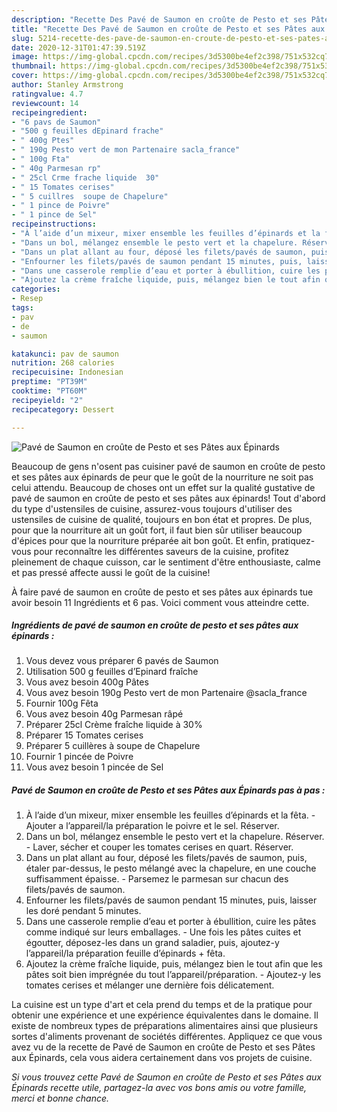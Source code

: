 ```yaml
---
description: "Recette Des Pavé de Saumon en croûte de Pesto et ses Pâtes aux Épinards"
title: "Recette Des Pavé de Saumon en croûte de Pesto et ses Pâtes aux Épinards"
slug: 5214-recette-des-pave-de-saumon-en-croute-de-pesto-et-ses-pates-aux-epinards
date: 2020-12-31T01:47:39.519Z
image: https://img-global.cpcdn.com/recipes/3d5300be4ef2c398/751x532cq70/pave-de-saumon-en-croute-de-pesto-et-ses-pates-aux-epinards-photo-principale-de-la-recette.jpg
thumbnail: https://img-global.cpcdn.com/recipes/3d5300be4ef2c398/751x532cq70/pave-de-saumon-en-croute-de-pesto-et-ses-pates-aux-epinards-photo-principale-de-la-recette.jpg
cover: https://img-global.cpcdn.com/recipes/3d5300be4ef2c398/751x532cq70/pave-de-saumon-en-croute-de-pesto-et-ses-pates-aux-epinards-photo-principale-de-la-recette.jpg
author: Stanley Armstrong
ratingvalue: 4.7
reviewcount: 14
recipeingredient:
- "6 pavs de Saumon"
- "500 g feuilles dEpinard frache"
- " 400g Ptes"
- " 190g Pesto vert de mon Partenaire sacla_france"
- " 100g Fta"
- " 40g Parmesan rp"
- " 25cl Crme frache liquide  30"
- " 15 Tomates cerises"
- " 5 cuillres  soupe de Chapelure"
- " 1 pince de Poivre"
- " 1 pince de Sel"
recipeinstructions:
- "À l’aide d’un mixeur, mixer ensemble les feuilles d’épinards et la fêta. Ajouter a l’appareil/la préparation le poivre et le sel. Réserver."
- "Dans un bol, mélangez ensemble le pesto vert et la chapelure. Réserver. Laver, sécher et couper les tomates cerises en quart. Réserver."
- "Dans un plat allant au four, déposé les filets/pavés de saumon, puis, étaler par-dessus, le pesto mélangé avec la chapelure, en une couche suffisamment épaisse. Parsemez le parmesan sur chacun des filets/pavés de saumon."
- "Enfourner les filets/pavés de saumon pendant 15 minutes, puis, laisser les doré pendant 5 minutes."
- "Dans une casserole remplie d’eau et porter à ébullition, cuire les pâtes comme indiqué sur leurs emballages. Une fois les pâtes cuites et égoutter, déposez-les dans un grand saladier, puis, ajoutez-y l’appareil/la préparation feuille d’épinards + fêta."
- "Ajoutez la crème fraîche liquide, puis, mélangez bien le tout afin que les pâtes soit bien imprégnée du tout l’appareil/préparation. Ajoutez-y les tomates cerises et mélanger une dernière fois délicatement."
categories:
- Resep
tags:
- pav
- de
- saumon

katakunci: pav de saumon 
nutrition: 268 calories
recipecuisine: Indonesian
preptime: "PT39M"
cooktime: "PT60M"
recipeyield: "2"
recipecategory: Dessert

---
```



![Pavé de Saumon en croûte de Pesto et ses Pâtes aux Épinards](https://img-global.cpcdn.com/recipes/3d5300be4ef2c398/751x532cq70/pave-de-saumon-en-croute-de-pesto-et-ses-pates-aux-epinards-photo-principale-de-la-recette.jpg)

Beaucoup de gens n'osent pas cuisiner pavé de saumon en croûte de pesto et ses pâtes aux épinards de peur que le goût de la nourriture ne soit pas celui attendu. Beaucoup de choses ont un effet sur la qualité gustative de pavé de saumon en croûte de pesto et ses pâtes aux épinards! Tout d'abord du type d'ustensiles de cuisine, assurez-vous toujours d'utiliser des ustensiles de cuisine de qualité, toujours en bon état et propres. De plus, pour que la nourriture ait un goût fort, il faut bien sûr utiliser beaucoup d'épices pour que la nourriture préparée ait bon goût. Et enfin, pratiquez-vous pour reconnaître les différentes saveurs de la cuisine, profitez pleinement de chaque cuisson, car le sentiment d'être enthousiaste, calme et pas pressé affecte aussi le goût de la cuisine!

<!--inarticleads1-->

À faire pavé de saumon en croûte de pesto et ses pâtes aux épinards tue avoir besoin 11 Ingrédients et 6 pas. Voici comment vous atteindre cette.

##### Ingrédients de pavé de saumon en croûte de pesto et ses pâtes aux épinards :

1. Vous devez vous préparer 6 pavés de Saumon
1. Utilisation 500 g feuilles d’Epinard fraîche
1. Vous avez besoin  400g Pâtes
1. Vous avez besoin  190g Pesto vert de mon Partenaire @sacla_france
1. Fournir  100g Fêta
1. Vous avez besoin  40g Parmesan râpé
1. Préparer  25cl Crème fraîche liquide à 30%
1. Préparer  15 Tomates cerises
1. Préparer  5 cuillères à soupe de Chapelure
1. Fournir  1 pincée de Poivre
1. Vous avez besoin  1 pincée de Sel




<!--inarticleads2-->

##### Pavé de Saumon en croûte de Pesto et ses Pâtes aux Épinards pas à pas :

1. À l’aide d’un mixeur, mixer ensemble les feuilles d’épinards et la fêta. - Ajouter a l’appareil/la préparation le poivre et le sel. Réserver.
1. Dans un bol, mélangez ensemble le pesto vert et la chapelure. Réserver. - Laver, sécher et couper les tomates cerises en quart. Réserver.
1. Dans un plat allant au four, déposé les filets/pavés de saumon, puis, étaler par-dessus, le pesto mélangé avec la chapelure, en une couche suffisamment épaisse. - Parsemez le parmesan sur chacun des filets/pavés de saumon.
1. Enfourner les filets/pavés de saumon pendant 15 minutes, puis, laisser les doré pendant 5 minutes.
1. Dans une casserole remplie d’eau et porter à ébullition, cuire les pâtes comme indiqué sur leurs emballages. - Une fois les pâtes cuites et égoutter, déposez-les dans un grand saladier, puis, ajoutez-y l’appareil/la préparation feuille d’épinards + fêta.
1. Ajoutez la crème fraîche liquide, puis, mélangez bien le tout afin que les pâtes soit bien imprégnée du tout l’appareil/préparation. - Ajoutez-y les tomates cerises et mélanger une dernière fois délicatement.




<!--inarticleads1-->

<p>
La cuisine est un type d'art et cela prend du temps et de la pratique pour obtenir une expérience et une expérience équivalentes dans le domaine. Il existe de nombreux types de préparations alimentaires ainsi que plusieurs sortes d'aliments provenant de sociétés différentes. Appliquez ce que vous avez vu de la recette de Pavé de Saumon en croûte de Pesto et ses Pâtes aux Épinards, cela vous aidera certainement dans vos projets de cuisine.
</p>

<p>
<i>Si vous trouvez cette Pavé de Saumon en croûte de Pesto et ses Pâtes aux Épinards recette utile, partagez-la avec vos bons amis ou votre famille, merci et bonne chance.</i>
</p>
